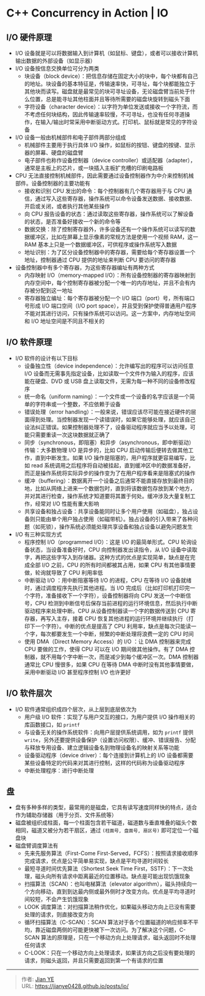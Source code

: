 # C++ Concurrency in Action | IO


## I/O 硬件原理

* I/O 设备就是可以将数据输入到计算机（如鼠标、键盘），或者可以接收计算机输出数据的外部设备（如显示器）
* I/O 设备按信息交换单位可分为两类
  * 块设备（block device）：把信息存储在固定大小的块中，每个块都有自己的地址。块设备的基本特征是，传输速率快，可寻址，每个块都能独立于其他块而读写。磁盘就是最常见的块可寻址设备，无论磁盘臂当前处于什么位置，总是能寻址其他柱面并且等待所需要的磁盘块旋转到磁头下面
  * 字符设备（character device）：以字符为单位发送或接收一个字符流，而不考虑任何块结构，因此传输速率较慢，不可寻址，也没有任何寻道操作，在输入/输出时常采用中断驱动方式。打印机、鼠标就是常见的字符设备
* I/O 设备一般由机械部件和电子部件两部分组成
  * 机械部件主要用于执行具体 I/O 操作，如鼠标的按钮、键盘的按键、显示器的屏幕、硬盘的磁盘臂
  * 电子部件也称作设备控制器（device controller）或适配器（adapter），通常是主板上的芯片，或一块插入主板扩充槽的印刷电路板
* CPU 无法直接控制机械部件，因此需要通过设备控制器作为中介来控制机械部件。设备控制器的主要功能有
  * 接收和识别 CPU 发出的命令：每个控制器有几个寄存器用于与 CPU 通信，通过写入这些寄存器，操作系统可以命令设备发送数据、接收数据、开启或关闭，或者执行其他某些操作
  * 向 CPU 报告设备的状态：通过读取这些寄存器，操作系统可以了解设备的状态，是否准备好接收一个新的命令等
  * 数据交换：除了控制寄存器外，许多设备还有一个操作系统可以读写的数据缓冲区，比如在屏幕上显示像素的常规方法是使用一个视频 RAM，这一 RAM 基本上只是一个数据缓冲区，可供程序或操作系统写入数据
  * 地址识别：为了区分设备控制器中的寄存器，需要给每个寄存器设置一个地址，控制器通过 CPU 提供的地址来判断 CPU 要访问的寄存器
* 设备控制器中有多个寄存器，为这些寄存器编址有两种方式
  * 内存映射 I/O（memory-mapped I/O）：所有设备控制器的寄存器映射到内存空间中，每个控制寄存器被分配一个唯一的内存地址，并且不会有内存被分配到这一地址
  * 寄存器独立编址：每个寄存器被分配一个 I/O 端口（port）号，所有端口号形成 I/O 端口空间（I/O port space），并且受到保护使得普通用户程序不能对其进行访问，只有操作系统可以访问。这一方案中，内存地址空间和 I/O 地址空间是不同且不相关的

## I/O 软件原理

* I/O 软件的设计有以下目标
  * 设备独立性（device independence）：允许编写出的程序可以访问任意 I/O 设备而无需事先指定设备，比如读取一个文件作为输入的程序，应该能在硬盘、DVD 或 USB 盘上读取文件，无需为每一种不同的设备修改程序
  * 统一命名（uniform naming）：一个文件或一个设备的名字应该是一个简单的字符串或一个整数，不应依赖于设备
  * 错误处理（error handling）：一般来说，错误应该尽可能在接近硬件的层面得到处理。当控制器发现一个读错误时，如果它能够处理，就应该自己设法纠正错误。如果控制器处理不了，设备驱动程序就应当予以处理，可能只需要重读一次这块数据就正确了
  * 同步（synchronous，即阻塞）和异步（asynchronous，即中断驱动）传输：大多数物理 I/O 是异步的，比如 CPU 启动传输后便转去做其他工作，直到中断发生。如果 I/O 操作是阻塞的，用户程序就更容易编写，比如 read 系统调用之后程序将自动被挂起，直到缓冲区中的数据准备好，而正是操作系统将实际异步的操作变为了在用户程序看来是阻塞式的操作
  * 缓冲（buffering）：数据离开一个设备之后通常不能直接存放到最终目的地，比如从网络上进来一个数据包时，直到将该数据包存放到某个地方，并对其进行检查，操作系统才知道要将其置于何处。缓冲涉及大量复制工作，经常对 I/O 性能有重大影响
  * 共享设备和独占设备：共享设备能同时让多个用户使用（如磁盘），独占设备则只能由单个用户独占使用（如磁带机）。独占设备的引入带来了各种问题（如死锁），操作系统必须能处理共享设备和独占设备以避免问题发生
* I/O 有三种实现方式
  * 程序控制 I/O（programmed I/O）：这是 I/O 的最简单形式。CPU 轮询设备状态，当设备准备好时，CPU 向控制器发出读指令，从 I/O 设备中读取字，再把这些字写入到存储器。这种方式的优点是实现简单，缺点是在完成全部 I/O 之前，CPU 的所有时间都被其占用，如果 CPU 有其他事情要做，轮询就导致了 CPU 利用率低
  * 中断驱动 I/O ：用中断阻塞等待 I/O 的进程，CPU 在等待 I/O 设备就绪时，通过调度程序先执行其他进程。当 I/O 完成后（比如打印机打印完一个字符，准备接收下一个字符），设备控制器将向 CPU 发送一个中断信号，CPU 检测到中断信号后保存当前进程的运行环境信息，然后执行中断驱动程序来处理中断。CPU 从设备控制器读一个字的数据传送到 CPU 寄存器，再写入主存，接着 CPU 恢复其他进程的运行环境并继续执行（打印下一个字符）。中断的优点是提高了 CPU 利用率，缺点是每次只能读一个字，每次都要发生一个中断，频繁的中断处理将浪费一定的 CPU 时间
  * 使用 DMA（Direct Memory Access）的 I/O ：让 DMA 控制器来完成 CPU 要做的工作，使得 CPU 可以在 I/O 期间做其他操作。有了 DMA 控制器，就不用每个字中断一次，而是减少到每个缓冲区一次。DMA 控制器通常比 CPU 慢很多，如果 CPU 在等待 DMA 中断时没有其他事情要做，采用中断驱动 I/O 甚至程序控制 I/O 也许更好

## I/O 软件层次

* I/O 软件通常组织成四个层次，从上层到底层依次为
  * 用户级 I/O 软件：实现了与用户交互的接口，为用户提供 I/O 操作相关的库函数接口，如 `printf`
  * 与设备无关的操作系统软件：向用户层提供系统调用，如为 `printf` 提供 `write`，另外还要提供设备保护（设置访问权限）、缓冲、错误报告、分配与释放专用设备、建立逻辑设备名到物理设备名的映射关系等功能
  * 设备驱动程序（device driver）：每个连接到计算机上的 I/O 设备都需要某些设备特定的代码来对其进行控制，这样的代码称为设备驱动程序
  * 中断处理程序：进行中断处理

## 盘

* 盘有多种多样的类型，最常用的是磁盘，它具有读写速度同样快的特点，适合作为辅助存储器（用于分页、文件系统等）
* 磁盘被组织成柱面，每一个柱面包含若干磁道，磁道数与垂直堆叠的磁头个数相同，磁道又被分为若干扇区，通过 `(柱面号, 盘面号, 扇区号)` 即可定位一个磁盘块
* 磁盘臂调度算法有
  * 先来先服务算法（First-Come First-Served，FCFS）：按照请求接收顺序完成请求，优点是公平简单易实现，缺点是平均寻道时间较长
  * 最短寻道时间优先算法（Shortest Seek Time First，SSTF）：下一次处理，磁头向所有请求中距离最近的位置移动。缺点是可能出现饥饿现象
  * 扫描算法（SCAN）：也叫电梯算法（elevator algorithm），磁头持续向一个方向移动，直到到达最内侧或最外侧时才改变方向。优点是平均寻道时间较短，不会产生饥饿现象
  * LOOK 调度算法：对扫描算法稍作优化，如果磁头移动方向上已没有需要处理的请求，则直接改变方向
  * 循环扫描算法（C-SCAN）：SCAN 算法对于各个位置磁道的响应频率不平均，靠近磁盘两侧的可能更快被下一次访问。为了解决这个问题，C-SCAN 算法的原理是，只在一个移动方向上处理请求，磁头返回时不处理任何请求
  * C-LOOK：只在一个移动方向上处理请求，如果该方向之后没有要处理的请求，则磁头返回，并且只需要返回到第一个有请求的位置


---

> 作者: [Jian YE](https://github.com/jianye0428)  
> URL: https://jianye0428.github.io/posts/io/  

